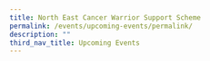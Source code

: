 ```yaml
---
title: North East Cancer Warrior Support Scheme
permalink: /events/upcoming-events/permalink/
description: ""
third_nav_title: Upcoming Events
---
```

